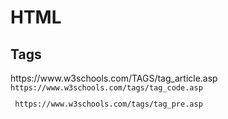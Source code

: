 # HTML

## Tags
<article> https://www.w3schools.com/TAGS/tag_article.asp
<code> https://www.w3schools.com/tags/tag_code.asp
<pre> https://www.w3schools.com/tags/tag_pre.asp